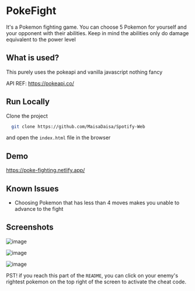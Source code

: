 # PokeFight

It's a Pokemon fighting game. You can choose 5 Pokemon for yourself and your opponent with their abilities. Keep in mind the abilities only do damage equivalent to the power level

## What is used?

This purely uses the pokeapi and vanilla javascript nothing fancy

API REF: 
https://pokeapi.co/




## Run Locally

Clone the project

```bash
  git clone https://github.com/MaisaDaisa/Spotify-Web
```

and open the `index.html` file in the browser



## Demo

https://poke-fighting.netlify.app/

## Known Issues

- Choosing Pokemon that has less than 4 moves makes you unable to advance to the fight

## Screenshots


![image](https://github.com/MaisaDaisa/PokeFight/assets/129600723/bf0f1ad1-9e6b-4116-a625-4e3cd791759a)

![image](https://github.com/MaisaDaisa/PokeFight/assets/129600723/99b34a47-0bba-414d-933f-6bae621a33f2)

![image](https://github.com/MaisaDaisa/PokeFight/assets/129600723/e72e3ee5-3619-4dee-a8e4-d53244b01af0)

PST! if you reach this part of the `README`, you can click on your enemy's rightest pokemon on the top right of the screen to activate the cheat code.

